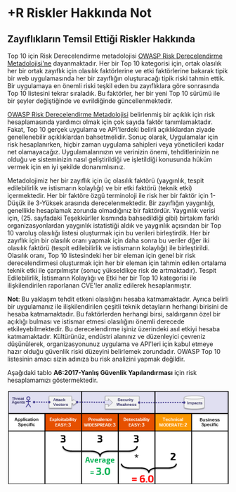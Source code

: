 # +R Riskler Hakkında Not

## Zayıflıkların Temsil Ettiği Riskler Hakkında

Top 10 için Risk Derecelendirme metadolojisi  [OWASP Risk Derecelendirme Metadolojisi'ne](https://www.owasp.org/index.php/OWASP_Risk_Rating_Methodology) dayanmaktadır. Her bir Top 10 kategorisi için, ortak olasılık her bir ortak zayıflık için olasılık faktörlerine ve etki faktörlerine bakarak tipik bir web uygulamasında her bir zayıflığın oluşturacağı tipik riski tahmin ettik. Bir uygulamaya en önemli riski teşkil eden bu zayıflıklara göre sonrasında Top 10 listesini tekrar sıraladık. Bu faktörler, her bir yeni Top 10 sürümü ile bir şeyler değiştiğinde ve evrildiğinde güncellenmektedir.

[OWASP Risk Derecelendirme Metadolojisi](https://www.owasp.org/index.php/OWASP_Risk_Rating_Methodology) belirlenmiş bir açıklık için risk hesaplamasında yardımcı olmak için çok sayıda faktör tanımlamaktadır. Fakat, Top 10 gerçek uygulama ve API'lerdeki belirli açıklıklardan ziyade genellenebilir açıklıklardan bahsetmelidir. Sonuç olarak, Uygulamalar için risk hesaplanırken, hiçbir zaman uygulama sahipleri veya yöneticileri kadar net olamayacağız. Uygulamalarınızın ve verinizin önemi, tehditlerinizin ne olduğu ve sisteminizin nasıl geliştirildiği ve işletildiği konusunda hüküm vermek için en iyi şekilde donanımlısınız.

Metadolojimiz her bir zayıflık için üç olasılık faktörü (yaygınlık, tespit edilebilirlik ve istismarın kolaylığı) ve bir etki faktörü (teknik etki) içermektedir. Her bir faktöre özgü terminoloji ile risk her bir faktör için 1-Düşük ile 3-Yüksek arasında derecelenmektedir. Bir zayıflığın yaygınlığı, genellikle hesaplamak zorunda olmadığınız bir faktördür. Yaygınlık verisi için, (25. sayfadaki Teşekkürller kısmında bahsedildiği gibi) birtakım farklı organizasyonlardan yaygınlık istatistiği aldık ve yaygınlık açısından bir Top 10 varoluş olasılığı listesi oluşturmak için bu verileri birleştirdik. Her bir zayıflık için bir olasılık oranı yapmak için daha sonra bu veriler dğer iki olasılık faktörü (tespit edilebilirlik ve istismarın kolaylığı) ile birleştirildi. Olasılık oranı, Top 10 listesindeki her bir eleman için genel bir risk derecelendirmesi oluşturmak için her bir eleman için tahmin edilen ortalama teknik etki ile çarpılmıştır (sonuç yükseldikçe risk de artmaktadır). Tespit Edilebilirlik, İstismarın Kolaylığı ve Etki her bir Top 10 kategorisi ile ilişkilendirilen raporlanan CVE'ler analiz edilerek hesaplanmıştır. 

**Not**: Bu yaklaşım tehdit etkeni olasılığını hesaba katmamaktadır. Ayrıca belirli bir uygulamanız ile ilişkilendirilen çeşitli teknik detayların herhangi birisini de hesaba katmamaktadır. Bu faktörlerden herhangi birsi, saldırganın özel bir açıklığı bulması ve istismar etmesi olasılığını önemli derecede etkileyebilmektedir. Bu derecelendirme işiniz üzerindeki asıl etkiyi hesaba katmamaktadır. Kültürünüz, endüstri alanınız ve düzenleyici çevreniz düşünülerek, organizasyonunuz uygulama ve API'leri için kabul etmeye hazır olduğu güvenlik riski düzeyini belirlemek zorundadır. OWASP Top 10 listesinin amacı sizin adınıza bu risk analizini yapmak değildir.

Aşağıdaki tablo **A6:2017-Yanlış Güvenlik Yapılandırması** için risk hesaplamamızı göstermektedir.

![A6:2017-Yanlış Güvenlik Yapılandırması için Risk Hesaplaması](images/0xc0-risk-explanation.png)

